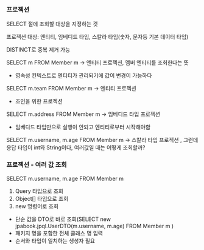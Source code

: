 ### 프로젝션

SELECT 절에 조회할 대상을 지정하는 것

프로젝션 대상: 엔티티, 임베디드 타입, 스칼라 타입(숫자, 문자등 기본 데이터 타입) 

DISTINCT로 중복 제거 가능

SELECT m FROM Member m -> 엔티티 프로젝션, 멤버 엔티티를 조회한다는 뜻
* 영속성 컨텍스트로 엔티티가 관리되기에 값이 변경이 가능하다

SELECT m.team FROM Member m -> 엔티티 프로젝션
* 조인을 위한 프로젝션

SELECT m.address FROM Member m -> 임베디드 타입 프로젝션
* 임베디드 타입만으로 실행이 안되고 엔티티로부터 시작해야함

SELECT m.username, m.age FROM Member m -> 스칼라 타입 프로젝션 , 그런데 응답 타입이 int와 String이다, 여러값일 때는 어떻게 조회할까?

### 프로젝션 - 여러 값 조회

SELECT m.username, m.age FROM Member m 
1. Query 타입으로 조회
2. Object[] 타입으로 조회
3. new 명령어로 조회
  * 단순 값을 DTO로 바로 조회(SELECT new jpabook.jpql.UserDTO(m.username, m.age) FROM Member m )
  * 패키지 명을 포함한 전체 클래스 명 입력
  * 순서와 타입이 일치하는 생성자 필요




